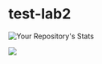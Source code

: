 # test-lab2
![Your Repository's Stats](https://github-readme-stats.vercel.app/api/top-langs/?username=Balandina-o/kyrsovaya2&theme=blue-green)


<a href="https://github.com/Balandina-o/kyrsovaya2/graphs/contributors">
  <img src="https://contrib.rocks/image?repo=Balandina-o/kyrsovaya2" />
</a>

